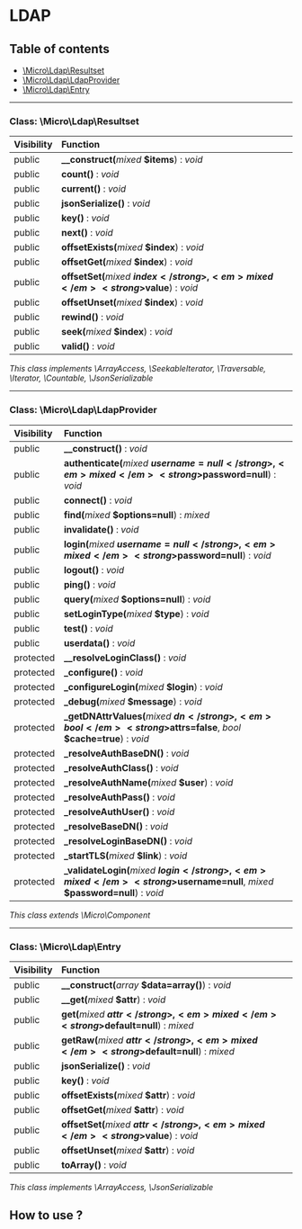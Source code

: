 # LDAP
## Table of contents

- [\Micro\Ldap\Resultset](#class-microldapresultset)
- [\Micro\Ldap\LdapProvider](#class-microldapldapprovider)
- [\Micro\Ldap\Entry](#class-microldapentry)

<hr />

### Class: \Micro\Ldap\Resultset

| Visibility | Function |
|:-----------|:---------|
| public | <strong>__construct(</strong><em>mixed</em> <strong>$items</strong>)</strong> : <em>void</em> |
| public | <strong>count()</strong> : <em>void</em> |
| public | <strong>current()</strong> : <em>void</em> |
| public | <strong>jsonSerialize()</strong> : <em>void</em> |
| public | <strong>key()</strong> : <em>void</em> |
| public | <strong>next()</strong> : <em>void</em> |
| public | <strong>offsetExists(</strong><em>mixed</em> <strong>$index</strong>)</strong> : <em>void</em> |
| public | <strong>offsetGet(</strong><em>mixed</em> <strong>$index</strong>)</strong> : <em>void</em> |
| public | <strong>offsetSet(</strong><em>mixed</em> <strong>$index</strong>, <em>mixed</em> <strong>$value</strong>)</strong> : <em>void</em> |
| public | <strong>offsetUnset(</strong><em>mixed</em> <strong>$index</strong>)</strong> : <em>void</em> |
| public | <strong>rewind()</strong> : <em>void</em> |
| public | <strong>seek(</strong><em>mixed</em> <strong>$index</strong>)</strong> : <em>void</em> |
| public | <strong>valid()</strong> : <em>void</em> |

*This class implements \ArrayAccess, \SeekableIterator, \Traversable, \Iterator, \Countable, \JsonSerializable*

<hr />

### Class: \Micro\Ldap\LdapProvider

| Visibility | Function |
|:-----------|:---------|
| public | <strong>__construct()</strong> : <em>void</em> |
| public | <strong>authenticate(</strong><em>mixed</em> <strong>$username=null</strong>, <em>mixed</em> <strong>$password=null</strong>)</strong> : <em>void</em> |
| public | <strong>connect()</strong> : <em>void</em> |
| public | <strong>find(</strong><em>mixed</em> <strong>$options=null</strong>)</strong> : <em>mixed</em> |
| public | <strong>invalidate()</strong> : <em>void</em> |
| public | <strong>login(</strong><em>mixed</em> <strong>$username=null</strong>, <em>mixed</em> <strong>$password=null</strong>)</strong> : <em>void</em> |
| public | <strong>logout()</strong> : <em>void</em> |
| public | <strong>ping()</strong> : <em>void</em> |
| public | <strong>query(</strong><em>mixed</em> <strong>$options=null</strong>)</strong> : <em>void</em> |
| public | <strong>setLoginType(</strong><em>mixed</em> <strong>$type</strong>)</strong> : <em>void</em> |
| public | <strong>test()</strong> : <em>void</em> |
| public | <strong>userdata()</strong> : <em>void</em> |
| protected | <strong>__resolveLoginClass()</strong> : <em>void</em> |
| protected | <strong>_configure()</strong> : <em>void</em> |
| protected | <strong>_configureLogin(</strong><em>mixed</em> <strong>$login</strong>)</strong> : <em>void</em> |
| protected | <strong>_debug(</strong><em>mixed</em> <strong>$message</strong>)</strong> : <em>void</em> |
| protected | <strong>_getDNAttrValues(</strong><em>mixed</em> <strong>$dn</strong>, <em>bool</em> <strong>$attrs=false</strong>, <em>bool</em> <strong>$cache=true</strong>)</strong> : <em>void</em> |
| protected | <strong>_resolveAuthBaseDN()</strong> : <em>void</em> |
| protected | <strong>_resolveAuthClass()</strong> : <em>void</em> |
| protected | <strong>_resolveAuthName(</strong><em>mixed</em> <strong>$user</strong>)</strong> : <em>void</em> |
| protected | <strong>_resolveAuthPass()</strong> : <em>void</em> |
| protected | <strong>_resolveAuthUser()</strong> : <em>void</em> |
| protected | <strong>_resolveBaseDN()</strong> : <em>void</em> |
| protected | <strong>_resolveLoginBaseDN()</strong> : <em>void</em> |
| protected | <strong>_startTLS(</strong><em>mixed</em> <strong>$link</strong>)</strong> : <em>void</em> |
| protected | <strong>_validateLogin(</strong><em>mixed</em> <strong>$login</strong>, <em>mixed</em> <strong>$username=null</strong>, <em>mixed</em> <strong>$password=null</strong>)</strong> : <em>void</em> |

*This class extends \Micro\Component*

<hr />

### Class: \Micro\Ldap\Entry

| Visibility | Function |
|:-----------|:---------|
| public | <strong>__construct(</strong><em>array</em> <strong>$data=array()</strong>)</strong> : <em>void</em> |
| public | <strong>__get(</strong><em>mixed</em> <strong>$attr</strong>)</strong> : <em>void</em> |
| public | <strong>get(</strong><em>mixed</em> <strong>$attr</strong>, <em>mixed</em> <strong>$default=null</strong>)</strong> : <em>mixed</em> |
| public | <strong>getRaw(</strong><em>mixed</em> <strong>$attr</strong>, <em>mixed</em> <strong>$default=null</strong>)</strong> : <em>mixed</em> |
| public | <strong>jsonSerialize()</strong> : <em>void</em> |
| public | <strong>key()</strong> : <em>void</em> |
| public | <strong>offsetExists(</strong><em>mixed</em> <strong>$attr</strong>)</strong> : <em>void</em> |
| public | <strong>offsetGet(</strong><em>mixed</em> <strong>$attr</strong>)</strong> : <em>void</em> |
| public | <strong>offsetSet(</strong><em>mixed</em> <strong>$attr</strong>, <em>mixed</em> <strong>$value</strong>)</strong> : <em>void</em> |
| public | <strong>offsetUnset(</strong><em>mixed</em> <strong>$attr</strong>)</strong> : <em>void</em> |
| public | <strong>toArray()</strong> : <em>void</em> |

*This class implements \ArrayAccess, \JsonSerializable*




## How to use ? 
